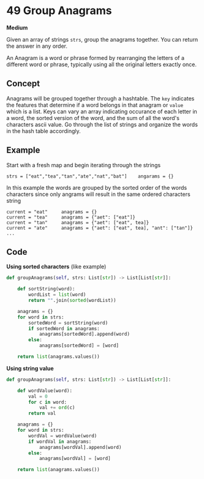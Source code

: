 # 49 Group Anagrams

**Medium**

Given an array of strings `strs`, group the anagrams together. You can return the answer in any order.

An Anagram is a word or phrase formed by rearranging the letters of a different word or phrase, typically using all the original letters exactly once.

## Concept

Anagrams will be grouped together through a hashtable. The `key` indicates the features that determine if a word belongs in that anagram or `value` which is a list. Keys can vary an array indicating occurance of each letter in a word, the sorted version of the word, and the sum of all the word's characters ascii value. Go through the list of strings and organize the words in the hash table accordingly.

## Example

Start with a fresh map and begin iterating through the strings

```
strs = ["eat","tea","tan","ate","nat","bat"]    angarams = {}
```

In this example the words are grouped by the sorted order of the words characters since only angrams will result in the same ordered characters string

```
current = "eat"     anagrams = {}
current = "tea"     anagrams = {"aet": ["eat"]}
current = "tan"     anagrams = {"aet": ["eat", tea]}
current = "ate"     anagrams = {"aet": ["eat", tea], "ant": ["tan"]}
...
```

## Code

**Using sorted characters** (like example)

```python
def groupAnagrams(self, strs: List[str]) -> List[List[str]]:

    def sortString(word):
        wordList = list(word)
        return "".join(sorted(wordList))

    anagrams = {}
    for word in strs:
        sortedWord = sortString(word)
        if sortedWord in anagrams:
            anagrams[sortedWord].append(word)
        else:
            anagrams[sortedWord] = [word]

    return list(anagrams.values())
```

**Using string value**

```python
def groupAnagrams(self, strs: List[str]) -> List[List[str]]:

    def wordValue(word):
        val = 0
        for c in word:
            val += ord(c)
        return val

    anagrams = {}
    for word in strs:
        wordVal = wordValue(word)
        if wordVal in anagrams:
            anagrams[wordVal].append(word)
        else:
            anagrams[wordVal] = [word]

    return list(anagrams.values())
```
